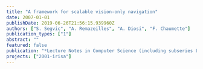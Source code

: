 ```yaml
---
title: "A framework for scalable vision-only navigation"
date: 2007-01-01
publishDate: 2019-06-26T21:56:15.939960Z
authors: ["S. Segvic", "A. Remazeilles", "A. Diosi", "F. Chaumette"]
publication_types: ["1"]
abstract: ""
featured: false
publication: "*Lecture Notes in Computer Science (including subseries Lecture Notes in Artificial Intelligence and Lecture Notes in Bioinformatics)*"
projects: ["2001-irisa"]
---
```

